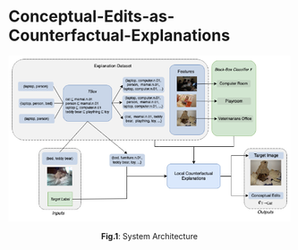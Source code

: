 # Conceptual-Edits-as-Counterfactual-Explanations


<p align = "center"><img src = "https://github.com/geofila/Conceptual-Edits-as-Counterfactual-Explanations/blob/main/System%20Arch.png"></p><p align = "center">
  <b>Fig.1</b>: System Architecture
</p>
